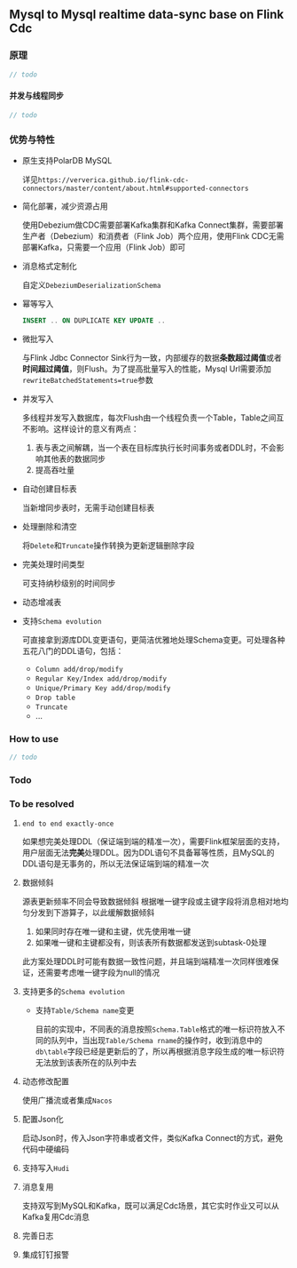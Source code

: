 ## Mysql to Mysql realtime data-sync base on Flink Cdc

### 原理

```java
// todo
```

#### 并发与线程同步

```java
// todo
```

### 优势与特性

* 原生支持PolarDB MySQL
  
  详见`https://ververica.github.io/flink-cdc-connectors/master/content/about.html#supported-connectors`
  
* 简化部署，减少资源占用

  使用Debezium做CDC需要部署Kafka集群和Kafka Connect集群，需要部署生产者（Debezium）和消费者（Flink Job）两个应用，使用Flink CDC无需部署Kafka，只需要一个应用（Flink Job）即可

* 消息格式定制化

  自定义`DebeziumDeserializationSchema`

* 幂等写入
  ```sql
  INSERT .. ON DUPLICATE KEY UPDATE ..
  ```

* 微批写入

  与Flink Jdbc Connector Sink行为一致，内部缓存的数据**条数超过阈值**或者**时间超过阈值**，则Flush。为了提高批量写入的性能，Mysql Url需要添加`rewriteBatchedStatements=true`参数

* 并发写入

  多线程并发写入数据库，每次Flush由一个线程负责一个Table，Table之间互不影响。这样设计的意义有两点：

  1. 表与表之间解耦，当一个表在目标库执行长时间事务或者DDL时，不会影响其他表的数据同步
  2. 提高吞吐量

* 自动创建目标表

  当新增同步表时，无需手动创建目标表

* 处理删除和清空

  将`Delete`和`Truncate`操作转换为更新逻辑删除字段

* 完美处理时间类型

  可支持纳秒级别的时间同步

* 动态增减表

* 支持`Schema evolution`

  可直接拿到源库DDL变更语句，更简洁优雅地处理Schema变更。可处理各种五花八门的DDL语句，包括：

  * `Column add/drop/modify`
  * `Regular Key/Index add/drop/modify`
  * `Unique/Primary Key add/drop/modify`
  * `Drop table`
  * `Truncate`
  * ...

### How to use

```java
// todo
```

### Todo

### To be resolved

1. `end to end exactly-once`
   
   如果想完美处理DDL（保证端到端的精准一次），需要Flink框架层面的支持，用户层面无法**完美**处理DDL。因为DDL语句不具备幂等性质，且MySQL的DDL语句是无事务的，所以无法保证端到端的精准一次

2. 数据倾斜

   源表更新频率不同会导致数据倾斜
   根据唯一键字段或主键字段将消息相对地均匀分发到下游算子，以此缓解数据倾斜

   1. 如果同时存在唯一键和主键，优先使用唯一键
   2. 如果唯一键和主键都没有，则该表所有数据都发送到subtask-0处理
   
   此方案处理DDL时可能有数据一致性问题，并且端到端精准一次同样很难保证，还需要考虑唯一键字段为null的情况

3. 支持更多的`Schema evolution`

   * 支持`Table/Schema name`变更

     目前的实现中，不同表的消息按照`Schema.Table`格式的唯一标识符放入不同的队列中，当出现`Table/Schema rname`的操作时，收到消息中的`db\table`字段已经是更新后的了，所以再根据消息字段生成的唯一标识符无法放到该表所在的队列中去

4. 动态修改配置

   使用广播流或者集成`Nacos`

5. 配置Json化

   启动Json时，传入Json字符串或者文件，类似Kafka Connect的方式，避免代码中硬编码

6. 支持写入`Hudi`

7. 消息复用

   支持双写到MySQL和Kafka，既可以满足Cdc场景，其它实时作业又可以从Kafka复用Cdc消息

8. 完善日志

9. 集成钉钉报警